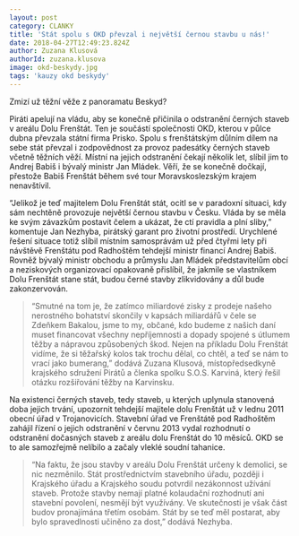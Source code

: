 ```yaml
---
layout: post
category: CLANKY
title: 'Stát spolu s OKD převzal i největší černou stavbu u nás!'
date: 2018-04-27T12:49:23.824Z
author: Zuzana Klusová
authorId: zuzana.klusova
image: okd-beskydy.jpg
tags: 'kauzy okd beskydy'
---
```

 
Zmizí už těžní věže z panoramatu Beskyd?

Piráti apelují na vládu, aby se konečně přičinila o odstranění černých staveb v areálu Dolu Frenštát. Ten je součástí společnosti OKD, kterou v půlce dubna převzala státní firma Prisko. Spolu s frenštátským důlním dílem na sebe stát převzal i zodpovědnost za provoz padesátky černých staveb včetně těžních věží. Místní na jejich odstranění čekají několik let, slíbil jim to Andrej Babiš i bývalý ministr Jan Mládek. Věří, že se konečně dočkají, přestože Babiš Frenštát během své tour Moravskoslezským krajem nenavštívil.

 
“Jelikož je teď majitelem Dolu Frenštát stát, ocitl se v paradoxní situaci, kdy sám nechtěně provozuje největší černou stavbu v Česku. Vláda by se měla ke svým závazkům postavit čelem a ukázat, že ctí pravidla a plní sliby,” komentuje Jan Nezhyba, pirátský garant pro životní prostředí. Urychlené řešení situace totiž slíbil místním samosprávám už před čtyřmi lety při návštěvě Frenštátu pod Radhoštěm tehdejší ministr financí Andrej Babiš. Rovněž bývalý ministr obchodu a průmyslu Jan Mládek představitelům obcí a neziskových organizovací opakovaně přislíbil, že jakmile se vlastníkem Dolu Frenštát stane stát, budou černé stavby zlikvidovány a důl bude zakonzervován.

 
> “Smutné na tom je, že zatímco miliardové zisky z prodeje našeho nerostného bohatství skončily v kapsách miliardářů v čele se Zdeňkem Bakalou, jsme to my, občané, kdo budeme z našich daní muset financovat všechny nepříjemnosti  a dopady spojené s útlumem těžby a nápravou způsobených škod. Nejen na příkladu Dolu Frenštát vidíme, že si těžařský kolos tak trochu dělal, co chtěl, a teď se nám to vrací jako bumerang,” dodává Zuzana Klusová, místopředsedkyně krajského sdružení Pirátů a členka spolku S.O.S. Karviná, který řešil otázku rozšiřování těžby na Karvinsku.

 
Na existenci černých staveb, tedy staveb, u kterých uplynula stanovená doba jejich trvání,  upozornit tehdejší majitele dolu Frenštát už v lednu 2011 obecní úřad v Trojanovicích. Stavební úřad ve Frenštátě pod Radhoštěm zahájil řízení o jejich odstranění v červnu 2013 vydal rozhodnutí o odstranění dočasných staveb z areálu dolu Frenštát do 10 měsíců. OKD se to ale samozřejmě nelíbilo a začaly vleklé soudní tahanice.

 
> “Na faktu, že jsou stavby v areálu Dolu Frenštát určeny k demolici, se nic nezměnilo. Stát prostřednictvím stavebního úřadu, později i Krajského úřadu a Krajského soudu potvrdil nezákonnost užívání staveb. Protože stavby nemají platné kolaudační rozhodnutí ani stavební povolení, nesmějí být využívány. Ve skutečnosti je však část budov pronajímána třetím osobám. Stát by se teď měl postarat, aby bylo spravedlnosti učiněno za dost,” dodává Nezhyba.


